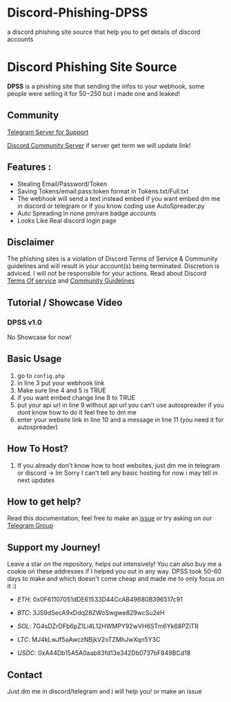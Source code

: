 # Discord-Phishing-DPSS
a discord phishing site source that help you to get details of discord accounts 

# Discord Phishing Site Source
**DPSS** is a phishing site that sending the infos to your webhook, some people were selling it for 50$-250$ but i made one and leaked!

## Community 

[Telegram Server for Support](https://t.me/+ipHhd90dXsQ5Nzdi)

[Discord Community Server](https://discord.gg/Nn84sqv3gN) if server get term we will update link!


## **Features** : 
- Stealing Email/Password/Token
- Saving Tokens/email:pass:token format in Tokens.txt/Full.txt
- The webhook will send a text instead embed if you want embed dm me in discord or telegram or if you know coding use AutoSpreader.py
- Auto Spreading in none pm/rare badge accounts
- Looks Like Real discord login page

## Disclaimer 
 The phishing sites is a violation of Discord Terms of Service & Community guidelines and will result in your account(s) being terminated. Discretion is adviced. I will not be responsible for your actions. Read about Discord [Terms Of service](https://discord.com/terms) and [Community Guidelines](https://discord.com/guidelines)
 
## Tutorial / Showcase Video
### DPSS v1.0
No Showcase for now!

 
## Basic Usage
1) go to `config.php`
2) in line 3 put your webhook link
3) Make sure line 4 and 5 is TRUE
4) if you want embed change line 8 to TRUE
5) put your api url in line 9 without api url you can't use autospreader if you dont know how to do it feel free to dm me
6) enter your website link in line 10 and a message in line 11 (you need it for autospreader)

## How To Host?
1) If you already don't know how to host websites, just dm me in telegram or discord
-> Im Sorry I can't tell any basic hosting for now i may tell in next updates

## How to get help? 
Read this documentation, feel free to make an [issue](https://github.com/San-sirwan/Discord-Phishing-DPSS/issues) or try asking on our [Telegram Group](https://t.me/+ipHhd90dXsQ5Nzdi)

## Support my Journey!
Leave a star on the repository, helps out intensively! You can also buy me a cookie on these addresses if I helped you out in any way. DPSS took 50-60 days to make and which doesn't come cheap and made me to only focus on it :)

- *ETH*: 0x0F61107051dDE61533D44CcAB49680B396517c91

- *BTC*: 3JS9dSecA9xDdq28ZWoSwgwe829wcSu2eH

- *SOL*: 7G4sDZrDFb6pZ1Li4L12HWMPY92wVH6STm6Yk68PZiTR

- *LTC*: MJ4kLwJf5aAwczNBjkV2oTZMhJwXqn5Y3C

- *USDC*: 0xA44Db15A5A0aab83fd13e342Db0737bF849BCd18

## Contact
 Just dm me in discord/telegram and i will help you! or make an issue
